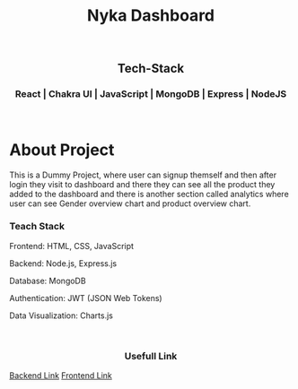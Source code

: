 <h1 align="center">Nyka Dashboard</h1>
<br>
<h2 align="center">Tech-Stack</h2>
<h3 align="center">React | Chakra UI | JavaScript | MongoDB | Express | NodeJS</h3>
<br>
<h1>About Project</h1>
<p>
This is a Dummy Project, where user can signup themself and then after login they visit to dashboard and there they can see all the product they added to the dashboard and there is another section called analytics where user can see Gender overview chart and product overview chart. 
</p>
<h3>Teach Stack</h3>
<p>Frontend: HTML, CSS, JavaScript</p>
<p>Backend: Node.js, Express.js</p>
<p>Database: MongoDB</p>
<p>Authentication: JWT (JSON Web Tokens)</p>
<p>Data Visualization: Charts.js</p>

<br>
<h3  align="center">Usefull Link </h3>
<a href="https://lively-crab-handkerchief.cyclic.app/">Backend Link</a>
<a href="https://fabulous-torrone-1d1c58.netlify.app/">Frontend Link</a>
